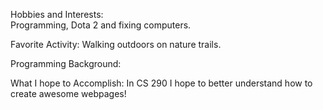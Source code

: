 Hobbies and Interests:  
	Programming, Dota 2 and fixing computers.

Favorite Activity:
	Walking outdoors on nature trails.

Programming Background:


What I hope to Accomplish:
	In CS 290 I hope to better understand how to create awesome webpages!